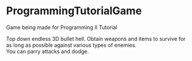 # ProgrammingTutorialGame
Game being made for Programming II Tutorial  
  
Top down endless 3D bullet hell. Obtain weapons and items to survive for as long as possible against various types of enemies.  
You can parry attacks and dodge.
